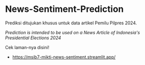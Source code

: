 # News-Sentiment-Prediction

Prediksi ditujukan khusus untuk data artikel Pemilu Pilpres 2024.

*Prediction is intended to be used on a News Article of Indonesia's Presidential Elections 2024*

Cek laman-nya disini!
- https://msib7-mikti-news-sentiment.streamlit.app/
